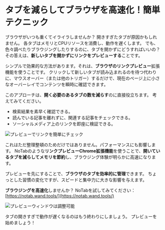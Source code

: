 # タブを減らしてブラウザを高速化！簡単テクニック

ブラウザがいつも重くてイライラしませんか？ 開きすぎたタブが原因かもしれません。 各タブはメモリとCPUリソースを消費し、動作を遅くします。 でも、色々調べたりブラウジングしたりするのに、タブを開かずにどうすればいいの？ その答えは、**新しいタブを開かずにリンクをプレビューする**ことです。

シンプルで効果的な方法があります。それは、**ブラウザのリンクプレビュー**拡張機能を使うことです。 クリックして新しいタブが読み込まれるのを待つ代わりに、マウスオーバー（または他のトリガー）するだけで、現在のページ上に小さなオーバーレイでコンテンツを瞬時に確認できます。

このアプローチは、**開く必要のあるタブの数を減らす**のに直接役立ちます。 考えてみてください。

*   検索結果を素早く確認できる。
*   読んでいる記事を離れずに、関連する記事をチェックできる。
*   ソーシャルメディア上のリンクを即座に検証できる。

![プレビューでリンクを簡単にチェック](images/notab1.png)

これはただ整理整頓のためだけではありません。パフォーマンスにも影響します。 NoTabのような**リンクプレビューChrome拡張機能**を使うことで、**開いているタブを減らしてメモリを節約**し、ブラウジング体験が明らかに高速になります。

プレビューを先にすることで、**ブラウザのタブを効率的に管理**できます。 ちょっとした習慣の変化ですが、スピードと集中力に大きな影響を与えます。

**ブラウジングを高速化**しませんか？ NoTabを試してみてください：[https://notab.wand.tools/](https://notab.wand.tools/)

![プレビューウィンドウは調整可能](images/notab2.png)

タブの開きすぎで動作が遅くなるのはもう終わりにしましょう。 プレビューを始めましょう！
